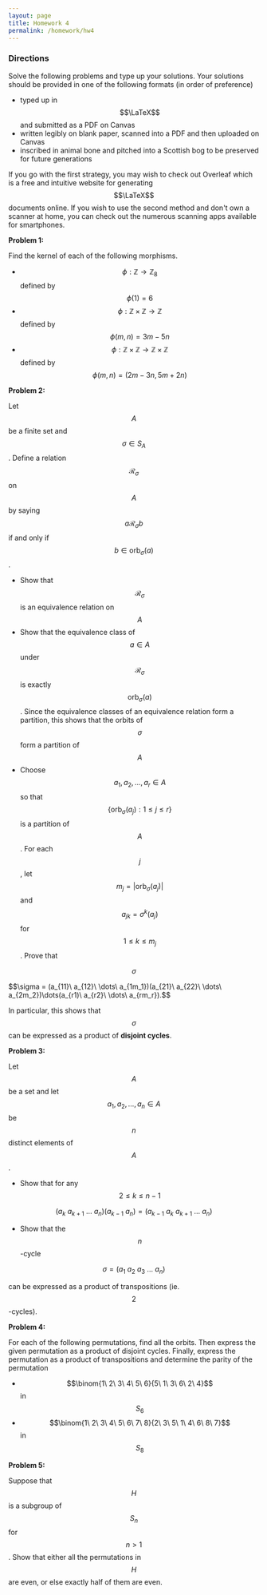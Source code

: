 ```yaml
---
layout: page
title: Homework 4
permalink: /homework/hw4
---
```


### Directions
Solve the following problems and type up your solutions.  Your solutions should be provided in one of the following formats (in order of preference)
* typed up in $$\LaTeX$$ and submitted as a PDF on Canvas
* written legibly on blank paper, scanned into a PDF and then uploaded on Canvas
* inscribed in animal bone and pitched into a Scottish bog to be preserved for future generations

If you go with the first strategy, you may wish to check out Overleaf which is a free and intuitive website for generating $$\LaTeX$$ documents online.
If you wish to use the second method and don't own a scanner at home, you can check out the numerous scanning apps available for smartphones.

**Problem 1:**  

Find the kernel of each of the following morphisms.
* $$\phi: \mathbb Z\rightarrow\mathbb Z_8$$ defined by $$\phi(1)=6$$
* $$\phi: \mathbb Z\times\mathbb Z\rightarrow\mathbb Z$$ defined by $$\phi(m,n) = 3m-5n$$
* $$\phi: \mathbb Z\times\mathbb Z\rightarrow\mathbb Z\times\mathbb Z$$ defined by $$\phi(m,n) = (2m-3n,5m+2n)$$

**Problem 2:**

Let $$A$$ be a finite set and $$\sigma\in S_A$$.  Define a relation $$\mathscr R_\sigma$$ on $$A$$ by saying $$a\mathscr R_\sigma b$$ if and only if $$b\in\text{orb}_\sigma (a)$$.
* Show that $$\mathscr R_\sigma$$ is an equivalence relation on $$A$$
* Show that the equivalence class of $$a\in A$$ under $$\mathscr R_\sigma$$ is exactly $$\text{orb}_\sigma(a)$$.  Since the equivalence classes of an equivalence relation form a partition, this shows that the orbits of $$\sigma$$ form a partition of $$A$$
* Choose $$a_1,a_2,\dots,a_r\in A$$ so that $$\{\text{orb}_\sigma(a_j): 1\leq j\leq r\}$$ is a partition of $$A$$.  For each $$j$$, let $$m_j = \lvert\text{orb}_\sigma(a_j)\rvert$$ and $$a_{jk} = \sigma^k(a_j)$$ for $$1\leq k\leq m_j$$.  Prove that

$$\sigma$$

$$\sigma = (a_{11}\ a_{12}\ \dots\ a_{1m_1})(a_{21}\ a_{22}\ \dots\ a_{2m_2})\dots(a_{r1)\ a_{r2}\ \dots\ a_{rm_r}).$$

In particular, this shows that $$\sigma$$ can be expressed as a product of **disjoint cycles**.

**Problem 3:**

Let $$A$$ be a set and let $$a_1,a_2,\dots,a_n\in A$$ be $$n$$ distinct elements of $$A$$.

* Show that for any $$2\leq k\leq n-1$$

$$(a_k\ a_{k+1}\ \dots\ a_n)(a_{k-1}\ a_n) = (a_{k-1}\ a_k\ a_{k+1}\ \dots\ a_n)$$

* Show that the $$n$$-cycle

$$\sigma = (a_1\ a_2\ a_3\ \dots\ a_n)$$

can be expressed as a product of transpositions (ie. $$2$$-cycles).

**Problem 4:**

For each of the following permutations, find all the orbits.  Then express the given permutation as a product of disjoint cycles.  Finally, express the permutation as a product of transpositions and determine the parity of the permutation
* $$\binom{1\ 2\ 3\ 4\ 5\ 6}{5\ 1\ 3\ 6\ 2\ 4}$$ in $$S_6$$
* $$\binom{1\ 2\ 3\ 4\ 5\ 6\ 7\ 8}{2\ 3\ 5\ 1\ 4\ 6\ 8\ 7}$$ in $$S_8$$

**Problem 5:**

Suppose that $$H$$ is a subgroup of $$S_n$$ for $$n>1$$.  Show that either all the permutations in $$H$$ are even, or else exactly half of them are even.



